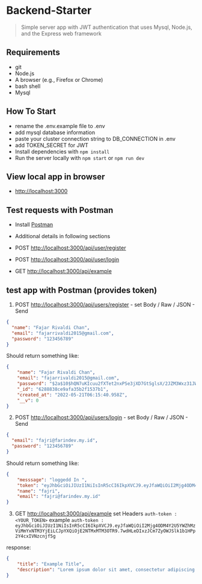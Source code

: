 # Backend-Starter

> Simple server app with JWT authentication that uses Mysql, Node.js, and the Express web framework 
## Requirements

- git
- Node.js
- A browser (e.g., Firefox or Chrome)
- bash shell
- Mysql


## How To Start
- rename the .env.example file to .env
- add mysql database information
- paste your cluster connection string to DB_CONNECTION in .env
- add TOKEN_SECRET for JWT
- Install dependencies with `npm install`
- Run the server locally with `npm start` or `npm run dev`


## View local app in browser

- <http://localhost:3000>

## Test requests with Postman

- Install [Postman](https://www.getpostman.com/)
- Additional details in following sections

- POST <http://localhost:3000/api/user/register>
- POST <http://localhost:3000/api/user/login>
- GET <http://localhost:3000/api/example>

## test app with Postman (provides token)

1. POST <http://localhost:3000/api/users/register> - set Body / Raw / JSON - Send

```JSON
{
  "name": "Fajar Rivaldi Chan",
  "email": "fajarrivaldi2015@gmail.com",
  "password": "123456789"
}
```

Should return something like:

```JSON
{
    "name": "Fajar Rivaldi Chan",
    "email": "fajarrivaldi2015@gmail.com",
    "password": "$2a$10$hQN7uKIcuu2fXTet2nxPSe3jXD7GtSglsX/2JZM3Wxz31JWk8mTTS",
    "_id": "6288838ce9afa35b2f1537b1",
    "created_at": "2022-05-21T06:15:40.958Z",
    "__v": 0
}
```

2. POST <http://localhost:3000/api/users/login> - set Body / Raw / JSON - Send

```JSON
{
  "email": "fajri@farindev.my.id",
  "password": "123456789"
}
```

Should return something like:

```JSON
{
    "messsage": "loggedd In ",
    "token": "eyJhbGciOiJIUzI1NiIsInR5cCI6IkpXVCJ9.eyJfaWQiOiI2Mjg4ODM4Y2U5YWZhMzViMmYxNTM3YjEiLCJpYXQiOjE2NTMxMTM3OTR9.7wdHLeDIxzJCm7ZyOWJSlk1b1HPp2Y4cxIVNzcnjf5g",
    "name": "fajri",
    "email": "fajri@farindev.my.id"
}
```

3. GET <http://localhost:3000/api/example>
set Headers `auth-token : <YOUR_TOKEN>`
example `auth-token : eyJhbGciOiJIUzI1NiIsInR5cCI6IkpXVCJ9.eyJfaWQiOiI2Mjg4ODM4Y2U5YWZhMzViMmYxNTM3YjEiLCJpYXQiOjE2NTMxMTM3OTR9.7wdHLeDIxzJCm7ZyOWJSlk1b1HPp2Y4cxIVNzcnjf5g`


response:

```JSON
{
    "title": "Example Title",
    "description": "Lorem ipsum dolor sit amet, consectetur adipiscing elit. Proin vel libero turpis. Suspendisse venenatis, nunc nec aliquam mollis, mi libero aliquam nunc, ut condimentum odio metus id nisi. Sed ac ex placerat, egestas dui vel, fermentum leo. Fusce sed velit at enim tempus vehicula. Nulla maximus sit amet turpis id aliquam. Donec ut arcu hendrerit, convallis augue et, laoreet tortor. Proin interdum magna consectetur lacinia posuere. Sed erat nunc, laoreet sed justo id, dapibus imperdiet elit. Vestibulum sit amet ornare ipsum. Sed cursus metus non nisl euismod, eget mollis metus blandit. Nulla facilisi. "
}
```
